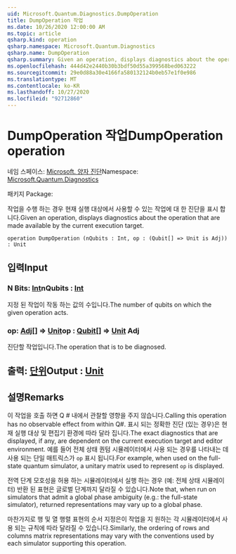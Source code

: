 ```yaml
---
uid: Microsoft.Quantum.Diagnostics.DumpOperation
title: DumpOperation 작업
ms.date: 10/26/2020 12:00:00 AM
ms.topic: article
qsharp.kind: operation
qsharp.namespace: Microsoft.Quantum.Diagnostics
qsharp.name: DumpOperation
qsharp.summary: Given an operation, displays diagnostics about the operation that are made available by the current execution target.
ms.openlocfilehash: 444d42e2440b30b3bdf50d55a399568bed063222
ms.sourcegitcommit: 29e0d88a30e4166fa580132124b0eb57e1f0e986
ms.translationtype: MT
ms.contentlocale: ko-KR
ms.lasthandoff: 10/27/2020
ms.locfileid: "92712860"
---
```

# <a name="dumpoperation-operation"></a><span data-ttu-id="5bc89-102">DumpOperation 작업</span><span class="sxs-lookup"><span data-stu-id="5bc89-102">DumpOperation operation</span></span>

<span data-ttu-id="5bc89-103">네임 스페이스: [Microsoft. 양자 진단](xref:Microsoft.Quantum.Diagnostics)</span><span class="sxs-lookup"><span data-stu-id="5bc89-103">Namespace: [Microsoft.Quantum.Diagnostics](xref:Microsoft.Quantum.Diagnostics)</span></span>

<span data-ttu-id="5bc89-104">패키지 [](https://nuget.org/packages/)</span><span class="sxs-lookup"><span data-stu-id="5bc89-104">Package: [](https://nuget.org/packages/)</span></span>


<span data-ttu-id="5bc89-105">작업을 수행 하는 경우 현재 실행 대상에서 사용할 수 있는 작업에 대 한 진단을 표시 합니다.</span><span class="sxs-lookup"><span data-stu-id="5bc89-105">Given an operation, displays diagnostics about the operation that are made available by the current execution target.</span></span>

```qsharp
operation DumpOperation (nQubits : Int, op : (Qubit[] => Unit is Adj)) : Unit
```


## <a name="input"></a><span data-ttu-id="5bc89-106">입력</span><span class="sxs-lookup"><span data-stu-id="5bc89-106">Input</span></span>

### <a name="nqubits--int"></a><span data-ttu-id="5bc89-107">N Bits: [Int](xref:microsoft.quantum.lang-ref.int)</span><span class="sxs-lookup"><span data-stu-id="5bc89-107">nQubits : [Int](xref:microsoft.quantum.lang-ref.int)</span></span>

<span data-ttu-id="5bc89-108">지정 된 작업이 작동 하는 값의 수입니다.</span><span class="sxs-lookup"><span data-stu-id="5bc89-108">The number of qubits on which the given operation acts.</span></span>


### <a name="op--qubit--unit-adj"></a><span data-ttu-id="5bc89-109">op: [Adj](xref:microsoft.quantum.lang-ref.qubit)[] => [Unit](xref:microsoft.quantum.lang-ref.unit)</span><span class="sxs-lookup"><span data-stu-id="5bc89-109">op : [Qubit](xref:microsoft.quantum.lang-ref.qubit)[] => [Unit](xref:microsoft.quantum.lang-ref.unit) Adj</span></span>

<span data-ttu-id="5bc89-110">진단할 작업입니다.</span><span class="sxs-lookup"><span data-stu-id="5bc89-110">The operation that is to be diagnosed.</span></span>



## <a name="output--unit"></a><span data-ttu-id="5bc89-111">출력: [단위](xref:microsoft.quantum.lang-ref.unit)</span><span class="sxs-lookup"><span data-stu-id="5bc89-111">Output : [Unit](xref:microsoft.quantum.lang-ref.unit)</span></span>



## <a name="remarks"></a><span data-ttu-id="5bc89-112">설명</span><span class="sxs-lookup"><span data-stu-id="5bc89-112">Remarks</span></span>

<span data-ttu-id="5bc89-113">이 작업을 호출 하면 Q # 내에서 관찰할 영향을 주지 않습니다.</span><span class="sxs-lookup"><span data-stu-id="5bc89-113">Calling this operation has no observable effect from within Q#.</span></span> <span data-ttu-id="5bc89-114">표시 되는 정확한 진단 (있는 경우)은 현재 실행 대상 및 편집기 환경에 따라 달라 집니다.</span><span class="sxs-lookup"><span data-stu-id="5bc89-114">The exact diagnostics that are displayed, if any, are dependent on the current execution target and editor environment.</span></span>
<span data-ttu-id="5bc89-115">예를 들어 전체 상태 퀀텀 시뮬레이터에서 사용 되는 경우를 나타내는 데 사용 되는 단일 매트릭스가 `op` 표시 됩니다.</span><span class="sxs-lookup"><span data-stu-id="5bc89-115">For example, when used on the full-state quantum simulator, a unitary matrix used to represent `op` is displayed.</span></span>

<span data-ttu-id="5bc89-116">전역 단계 모호성을 허용 하는 시뮬레이터에서 실행 하는 경우 (예: 전체 상태 시뮬레이터) 반환 된 표현은 글로벌 단계까지 달라질 수 있습니다.</span><span class="sxs-lookup"><span data-stu-id="5bc89-116">Note that, when run on simulators that admit a global phase ambiguity (e.g.: the full-state simulator), returned representations may vary up to a global phase.</span></span>

<span data-ttu-id="5bc89-117">마찬가지로 행 및 열 행렬 표현의 순서 지정은이 작업을 지 원하는 각 시뮬레이터에서 사용 되는 규칙에 따라 달라질 수 있습니다.</span><span class="sxs-lookup"><span data-stu-id="5bc89-117">Similarly, the ordering of rows and columns matrix representations may vary with the conventions used by each simulator supporting this operation.</span></span>